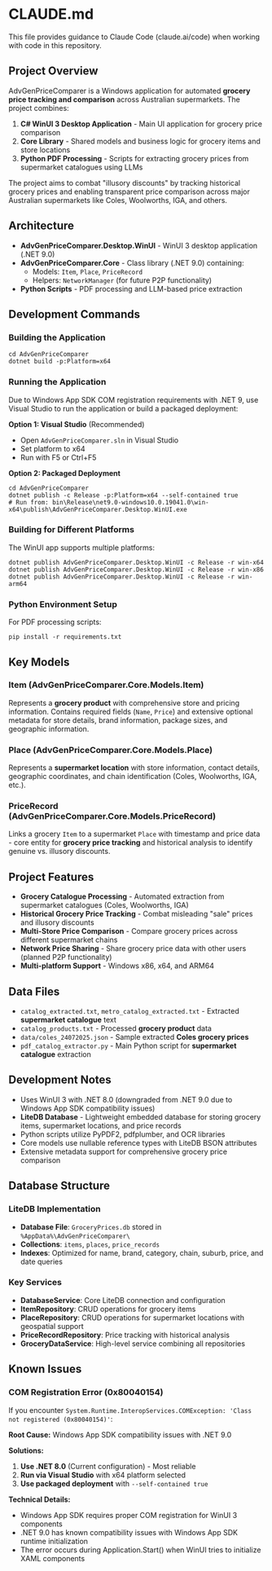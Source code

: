 # CLAUDE.md

This file provides guidance to Claude Code (claude.ai/code) when working with code in this repository.

## Project Overview

AdvGenPriceComparer is a Windows application for automated **grocery price tracking and comparison** across Australian supermarkets. The project combines:

1. **C# WinUI 3 Desktop Application** - Main UI application for grocery price comparison
2. **Core Library** - Shared models and business logic for grocery items and store locations
3. **Python PDF Processing** - Scripts for extracting grocery prices from supermarket catalogues using LLMs

The project aims to combat "illusory discounts" by tracking historical grocery prices and enabling transparent price comparison across major Australian supermarkets like Coles, Woolworths, IGA, and others.

## Architecture

- **AdvGenPriceComparer.Desktop.WinUI** - WinUI 3 desktop application (.NET 9.0)
- **AdvGenPriceComparer.Core** - Class library (.NET 9.0) containing:
  - Models: `Item`, `Place`, `PriceRecord`
  - Helpers: `NetworkManager` (for future P2P functionality)
- **Python Scripts** - PDF processing and LLM-based price extraction

## Development Commands

### Building the Application
```
cd AdvGenPriceComparer
dotnet build -p:Platform=x64
```

### Running the Application
Due to Windows App SDK COM registration requirements with .NET 9, use Visual Studio to run the application or build a packaged deployment:

**Option 1: Visual Studio** (Recommended)
- Open `AdvGenPriceComparer.sln` in Visual Studio
- Set platform to x64
- Run with F5 or Ctrl+F5

**Option 2: Packaged Deployment**
```
cd AdvGenPriceComparer
dotnet publish -c Release -p:Platform=x64 --self-contained true
# Run from: bin\Release\net9.0-windows10.0.19041.0\win-x64\publish\AdvGenPriceComparer.Desktop.WinUI.exe
```

### Building for Different Platforms
The WinUI app supports multiple platforms:
```
dotnet publish AdvGenPriceComparer.Desktop.WinUI -c Release -r win-x64
dotnet publish AdvGenPriceComparer.Desktop.WinUI -c Release -r win-x86
dotnet publish AdvGenPriceComparer.Desktop.WinUI -c Release -r win-arm64
```

### Python Environment Setup
For PDF processing scripts:
```
pip install -r requirements.txt
```

## Key Models

### Item (AdvGenPriceComparer.Core.Models.Item)
Represents a **grocery product** with comprehensive store and pricing information. Contains required fields (`Name`, `Price`) and extensive optional metadata for store details, brand information, package sizes, and geographic information.

### Place (AdvGenPriceComparer.Core.Models.Place)
Represents a **supermarket location** with store information, contact details, geographic coordinates, and chain identification (Coles, Woolworths, IGA, etc.).

### PriceRecord (AdvGenPriceComparer.Core.Models.PriceRecord)
Links a grocery `Item` to a supermarket `Place` with timestamp and price data - core entity for **grocery price tracking** and historical analysis to identify genuine vs. illusory discounts.

## Project Features

- **Grocery Catalogue Processing** - Automated extraction from supermarket catalogues (Coles, Woolworths, IGA)
- **Historical Grocery Price Tracking** - Combat misleading "sale" prices and illusory discounts
- **Multi-Store Price Comparison** - Compare grocery prices across different supermarket chains
- **Network Price Sharing** - Share grocery price data with other users (planned P2P functionality)
- **Multi-platform Support** - Windows x86, x64, and ARM64

## Data Files

- `catalog_extracted.txt`, `metro_catalog_extracted.txt` - Extracted **supermarket catalogue** text
- `catalog_products.txt` - Processed **grocery product** data
- `data/coles_24072025.json` - Sample extracted **Coles grocery prices**
- `pdf_catalog_extractor.py` - Main Python script for **supermarket catalogue** extraction

## Development Notes

- Uses WinUI 3 with .NET 8.0 (downgraded from .NET 9.0 due to Windows App SDK compatibility issues)
- **LiteDB Database** - Lightweight embedded database for storing grocery items, supermarket locations, and price records
- Python scripts utilize PyPDF2, pdfplumber, and OCR libraries
- Core models use nullable reference types with LiteDB BSON attributes
- Extensive metadata support for comprehensive grocery price comparison

## Database Structure

### LiteDB Implementation
- **Database File**: `GroceryPrices.db` stored in `%AppData%\AdvGenPriceComparer\`
- **Collections**: `items`, `places`, `price_records`
- **Indexes**: Optimized for name, brand, category, chain, suburb, price, and date queries

### Key Services
- **DatabaseService**: Core LiteDB connection and configuration
- **ItemRepository**: CRUD operations for grocery items
- **PlaceRepository**: CRUD operations for supermarket locations with geospatial support
- **PriceRecordRepository**: Price tracking with historical analysis
- **GroceryDataService**: High-level service combining all repositories

## Known Issues

### COM Registration Error (0x80040154)
If you encounter `System.Runtime.InteropServices.COMException: 'Class not registered (0x80040154)'`:

**Root Cause:** Windows App SDK compatibility issues with .NET 9.0

**Solutions:**
1. **Use .NET 8.0** (Current configuration) - Most reliable
2. **Run via Visual Studio** with x64 platform selected
3. **Use packaged deployment** with `--self-contained true`

**Technical Details:**
- Windows App SDK requires proper COM registration for WinUI 3 components
- .NET 9.0 has known compatibility issues with Windows App SDK runtime initialization
- The error occurs during Application.Start() when WinUI tries to initialize XAML components